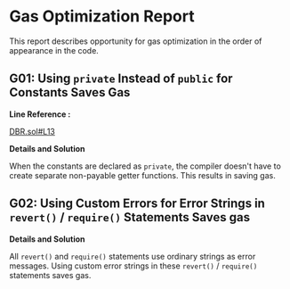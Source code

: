# Gas Optimization Report

This report describes opportunity for gas optimization in the order of appearance in the code.

## G01: Using `private` Instead of `public` for Constants Saves Gas

**Line Reference :**

[DBR.sol#L13](https://github.com/code-423n4/2022-10-inverse/blob/main/src/DBR.sol#L13)

**Details and Solution**

When the constants are declared as `private`, the compiler doesn't have to create separate non-payable getter functions. This results in saving gas.

## G02: Using Custom Errors for Error Strings in `revert()` / `require()` Statements Saves gas

**Details and Solution**

All `revert()` and `require()` statements use ordinary strings as error messages. Using custom error strings in these `revert()` / `require()` statements saves gas.